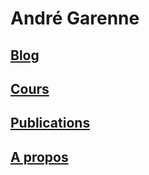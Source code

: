 # André Garenne

## [Blog](./blog/index.html)

## [Cours](./cours/index.html)

## [Publications](./publications/index.html)

## [A propos](./a_propos/index.html)

